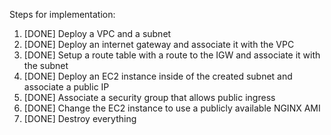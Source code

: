 Steps for implementation:

1. [DONE] Deploy a VPC and a subnet
2. [DONE] Deploy an internet gateway and associate it with the VPC
3. [DONE] Setup a route table with a route to the IGW and associate it with the subnet
4. [DONE] Deploy an EC2 instance inside of the created subnet and associate a public IP
5. [DONE] Associate a security group that allows public ingress
6. [DONE] Change the EC2 instance to use a publicly available NGINX AMI
7. [DONE] Destroy everything

